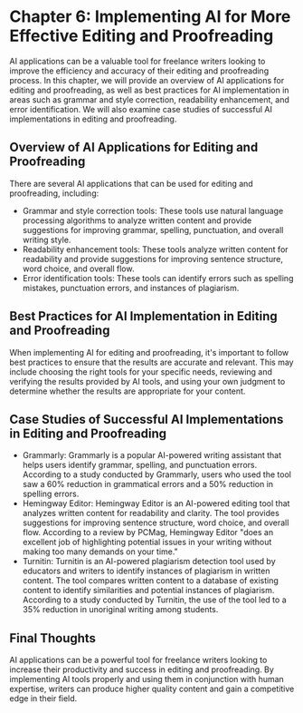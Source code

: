 Chapter 6: Implementing AI for More Effective Editing and Proofreading
======================================================================

AI applications can be a valuable tool for freelance writers looking to improve the efficiency and accuracy of their editing and proofreading process. In this chapter, we will provide an overview of AI applications for editing and proofreading, as well as best practices for AI implementation in areas such as grammar and style correction, readability enhancement, and error identification. We will also examine case studies of successful AI implementations in editing and proofreading.

Overview of AI Applications for Editing and Proofreading
--------------------------------------------------------

There are several AI applications that can be used for editing and proofreading, including:

* Grammar and style correction tools: These tools use natural language processing algorithms to analyze written content and provide suggestions for improving grammar, spelling, punctuation, and overall writing style.
* Readability enhancement tools: These tools analyze written content for readability and provide suggestions for improving sentence structure, word choice, and overall flow.
* Error identification tools: These tools can identify errors such as spelling mistakes, punctuation errors, and instances of plagiarism.

Best Practices for AI Implementation in Editing and Proofreading
----------------------------------------------------------------

When implementing AI for editing and proofreading, it's important to follow best practices to ensure that the results are accurate and relevant. This may include choosing the right tools for your specific needs, reviewing and verifying the results provided by AI tools, and using your own judgment to determine whether the results are appropriate for your content.

Case Studies of Successful AI Implementations in Editing and Proofreading
-------------------------------------------------------------------------

* Grammarly: Grammarly is a popular AI-powered writing assistant that helps users identify grammar, spelling, and punctuation errors. According to a study conducted by Grammarly, users who used the tool saw a 60% reduction in grammatical errors and a 50% reduction in spelling errors.
* Hemingway Editor: Hemingway Editor is an AI-powered editing tool that analyzes written content for readability and clarity. The tool provides suggestions for improving sentence structure, word choice, and overall flow. According to a review by PCMag, Hemingway Editor "does an excellent job of highlighting potential issues in your writing without making too many demands on your time."
* Turnitin: Turnitin is an AI-powered plagiarism detection tool used by educators and writers to identify instances of plagiarism in written content. The tool compares written content to a database of existing content to identify similarities and potential instances of plagiarism. According to a study conducted by Turnitin, the use of the tool led to a 35% reduction in unoriginal writing among students.

Final Thoughts
--------------

AI applications can be a powerful tool for freelance writers looking to increase their productivity and success in editing and proofreading. By implementing AI tools properly and using them in conjunction with human expertise, writers can produce higher quality content and gain a competitive edge in their field.
